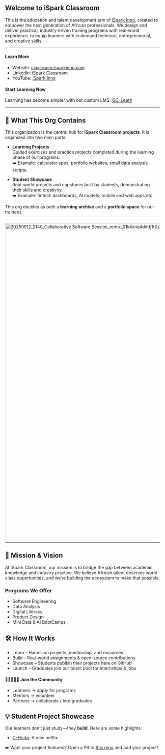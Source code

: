 ## Welcome to iSpark Classroom
This is the education and talent development arm of [iSpark Inno](https://github.com/iSpark-Inno), created to empower the next generation of African professionals. We design and deliver practical, industry‑driven training programs with real‑world experience, to equip learners with in‑demand technical, entrepreneurial, and creative skills.

----------------------
#### Learn More
- Website: [classroom.isparkinno.com](https://classroom.isparkinno.com)
- LinkedIn: [iSpark Classroom](https://www.linkedin.com/company/ispark-classroom0)
- YouTube: [iSpark Inno](https://www.youtube.com/playlist?list=PLCZNG7SuA9NsQShjXOapMeWZsTWPW7crn)

#### Start Learning Now
Learning has become simpler with our custom LMS: [iSC-Learn](https://learn.isparkinno.com)

-------------------------
## 📂 What This Org Contains

This organization is the central hub for **iSpark Classroom projects**. It is organized into two main parts:

- **Learning Projects**  
  Guided exercises and practice projects completed during the learning phase of our programs.  
  ➡️ Example: calculator apps, portfolio websites, small data analysis scripts.

- **Student Showcase**  
  Real-world projects and capstones built by students, demonstrating their skills and creativity.  
  ➡️ Example: fintech dashboards, AI models, mobile and web apps,etc.

This org doubles as both a **learning archive** and a **portfolio space** for our trainees.

------------------------------
<img width="1536" height="1024" alt="20250912_0140_Collaborative Software Session_remix_01k4xnq4dmfj1t0zcbmrz8ejkm" src="https://github.com/user-attachments/assets/895d11d5-4f20-4d69-9721-7d0223ac8645" />


--------------------------
## 🔑 Mission & Vision
At iSpark Classroom, our mission is to bridge the gap between academic knowledge and industry practice. We believe African talent deserves world-class opportunities, and we’re building the ecosystem to make that possible.

### Programs We Offer
- Software Engineering
- Data Analysis
- Digital Literacy
- Product Design
- Mini Data & AI BootCamps

## 🛠️ How It Works
- Learn – Hands-on projects, mentorship, and resources
- Build – Real-world assignments & open-source contributions
- Showcase – Students publish their projects here on GitHub
- Launch – Graduates join our talent pool for internships & jobs

#### 🧑🏾‍🤝‍🧑🏽 Join the Community
- Learners → apply for programs
- Mentors → volunteer
- Partners → collaborate / hire graduates

## 💡 Student Project Showcase
Our learners don’t just study—they **build**. Here are some highlights: 
- [C-Flicks](https://github.com/iSpark-Classroom/portfolio-wall/tree/main/isc-sef_c1_Arantis_Molage_c-flicks): A mini netflix

➡️ Want your project featured? Open a PR to [this repo](https://github.com/iSpark-Classroom/portfolio-wall) and add your project!
